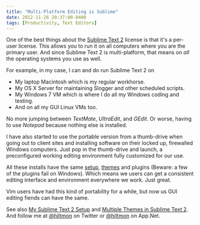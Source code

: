 ```yaml
---
title: "Multi-Platform Editing is Sublime"
date: 2012-11-26 20:37:00-0400
tags: [Productivity, Text Editors]
---
```


One of the best things about the [Sublime Text 2](http://www.sublimetext.com/2) license is that it's a per-user license. This allows you to run it on all computers where you are the primary user. And since Sublime Text 2 is multi-platform, that means on *all* the operating systems you use as well.

For example, in my case, I can and do run Sublime Text 2 on

* My laptop Macintosh which is my regular workhorse.
* My OS X Server for maintaining Slogger and other scheduled scripts.
* My Windows 7 VM which is where I do all my Windows coding and testing.
* And on all my GUI Linux VMs too.

No more jumping between *TextMate*, *UltraEdit*, and *GEdit*. Or worse, having to use *Notepad* because nothing else is installed.

I have also started to use the portable version from a thumb-drive when going out to client sites and installing software on their locked up, firewalled Windows computers. Just pop in the thumb-drive and launch, a preconfigured working editing environment fully customized for our use.

All these installs have the same [setup](https://hiltmon.com/blog/2012/08/14/my-sublime-text-2-setup/), [themes](https://hiltmon.com/blog/2012/11/07/multiple-themes-in-sublime-text-2/) and plugins (Beware: a few of the plugins fail on Windows). Which means we users can get a consistent editing interface and environment everywhere we work. Just great.

Vim users have had this kind of portability for a while, but now us GUI editing fiends can have the same.

See also [My Sublime Text 2 Setup](https://hiltmon.com/blog/2012/08/14/my-sublime-text-2-setup/) and [Multiple Themes in Sublime Text 2](https://hiltmon.com/blog/2012/11/07/multiple-themes-in-sublime-text-2/). And follow me at [@hiltmon](https://twitter.com/hiltmon) on Twitter or [@hiltmon](http://alpha.app.net/hiltmon) on App.Net.
